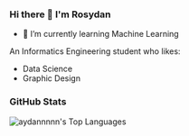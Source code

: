 ### Hi there 👋 I'm Rosydan

- 🌱 I’m currently learning Machine Learning

An Informatics Engineering student who likes:
* Data Science
* Graphic Design

### GitHub Stats
![aydannnnn's Top Languages](https://github-readme-stats.vercel.app/api/top-langs/?username=aydannnnn&theme=vue-dark&show_icons=true&hide_border=true&layout=compact)
